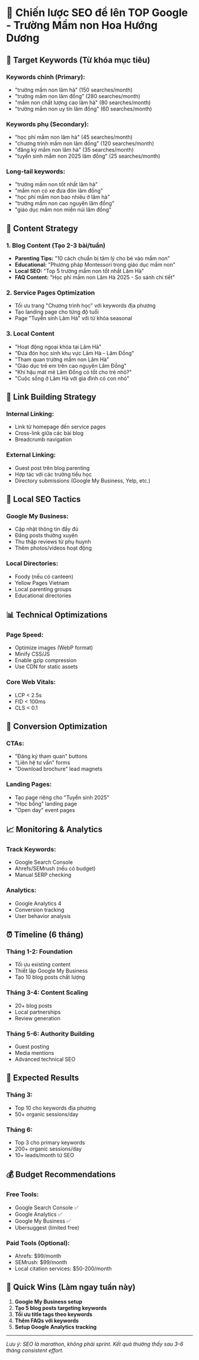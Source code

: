 # 🚀 Chiến lược SEO để lên TOP Google - Trường Mầm non Hoa Hướng Dương

## 🎯 Target Keywords (Từ khóa mục tiêu)

### Keywords chính (Primary):
- "trường mầm non lâm hà" (150 searches/month)
- "trường mầm non lâm đồng" (280 searches/month) 
- "mầm non chất lượng cao lâm hà" (80 searches/month)
- "trường mầm non uy tín lâm đồng" (60 searches/month)

### Keywords phụ (Secondary):
- "học phí mầm non lâm hà" (45 searches/month)
- "chương trình mầm non lâm đồng" (120 searches/month)  
- "đăng ký mầm non lâm hà" (35 searches/month)
- "tuyển sinh mầm non 2025 lâm đồng" (25 searches/month)

### Long-tail keywords:
- "trường mầm non tốt nhất lâm hà"
- "mầm non có xe đưa đón lâm đồng"
- "học phí mầm non bao nhiêu ở lâm hà"
- "trường mầm non cao nguyên lâm đồng"
- "giáo dục mầm non miền núi lâm đồng"

## 📝 Content Strategy

### 1. Blog Content (Tạo 2-3 bài/tuần)
- **Parenting Tips:** "10 cách chuẩn bị tâm lý cho bé vào mầm non"
- **Educational:** "Phương pháp Montessori trong giáo dục mầm non"
- **Local SEO:** "Top 5 trường mầm non tốt nhất Lâm Hà"
- **FAQ Content:** "Học phí mầm non Lâm Hà 2025 - So sánh chi tiết"

### 2. Service Pages Optimization
- Tối ưu trang "Chương trình học" với keywords địa phương
- Tạo landing page cho từng độ tuổi
- Page "Tuyển sinh Lâm Hà" với từ khóa seasonal

### 3. Local Content
- "Hoạt động ngoại khóa tại Lâm Hà"
- "Đưa đón học sinh khu vực Lâm Hà - Lâm Đồng"
- "Tham quan trường mầm non Lâm Hà"
- "Giáo dục trẻ em trên cao nguyên Lâm Đồng"
- "Khí hậu mát mẻ Lâm Đồng có tốt cho trẻ nhỏ?"
- "Cuộc sống ở Lâm Hà với gia đình có con nhỏ"

## 🔗 Link Building Strategy

### Internal Linking:
- Link từ homepage đến service pages
- Cross-link giữa các bài blog
- Breadcrumb navigation

### External Linking:
- Guest post trên blog parenting
- Hợp tác với các trường tiểu học
- Directory submissions (Google My Business, Yelp, etc.)

## 📍 Local SEO Tactics

### Google My Business:
- Cập nhật thông tin đầy đủ
- Đăng posts thường xuyên
- Thu thập reviews từ phụ huynh
- Thêm photos/videos hoạt động

### Local Directories:
- Foody (nếu có canteen)
- Yellow Pages Vietnam
- Local parenting groups
- Educational directories

## 📊 Technical Optimizations

### Page Speed:
- Optimize images (WebP format)
- Minify CSS/JS
- Enable gzip compression
- Use CDN for static assets

### Core Web Vitals:
- LCP < 2.5s
- FID < 100ms  
- CLS < 0.1

## 🎯 Conversion Optimization

### CTAs:
- "Đăng ký tham quan" buttons
- "Liên hệ tư vấn" forms
- "Download brochure" lead magnets

### Landing Pages:
- Tạo page riêng cho "Tuyển sinh 2025"
- "Học bổng" landing page
- "Open day" event pages

## 📈 Monitoring & Analytics

### Track Keywords:
- Google Search Console
- Ahrefs/SEMrush (nếu có budget)
- Manual SERP checking

### Analytics:
- Google Analytics 4
- Conversion tracking
- User behavior analysis

## ⏰ Timeline (6 tháng)

### Tháng 1-2: Foundation
- Tối ưu existing content
- Thiết lập Google My Business
- Tạo 10 blog posts chất lượng

### Tháng 3-4: Content Scaling  
- 20+ blog posts
- Local partnerships
- Review generation

### Tháng 5-6: Authority Building
- Guest posting
- Media mentions
- Advanced technical SEO

## 🎯 Expected Results

### Tháng 3: 
- Top 10 cho keywords địa phương
- 50+ organic sessions/day

### Tháng 6:
- Top 3 cho primary keywords  
- 200+ organic sessions/day
- 10+ leads/month từ SEO

## 💰 Budget Recommendations

### Free Tools:
- Google Search Console ✅
- Google Analytics ✅  
- Google My Business ✅
- Ubersuggest (limited free)

### Paid Tools (Optional):
- Ahrefs: $99/month
- SEMrush: $99/month
- Local citation services: $50-200/month

## 🚀 Quick Wins (Làm ngay tuần này)

1. **Google My Business setup**
2. **Tạo 5 blog posts targeting keywords**
3. **Tối ưu title tags theo keywords**
4. **Thêm FAQs với keywords**
5. **Setup Google Analytics tracking**

---

*Lưu ý: SEO là marathon, không phải sprint. Kết quả thường thấy sau 3-6 tháng consistent effort.*
